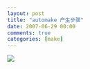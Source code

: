 ```yaml
---
layout: post
title: "automake 产生步骤"
date: 2007-06-29 00:00
comments: true
categories: [make]
---
```

<img src="/images/automake.jpg">
